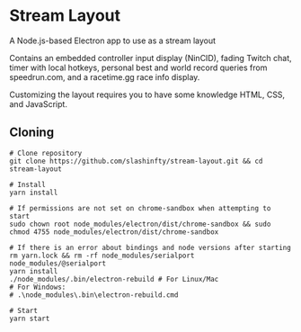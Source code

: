 # Stream Layout
A Node.js-based Electron app to use as a stream layout

Contains an embedded controller input display (NinCID), fading Twitch chat, timer with local hotkeys, personal best and world record queries from speedrun.com, and a racetime.gg race info display.

Customizing the layout requires you to have some knowledge HTML, CSS, and JavaScript.

## Cloning

```
# Clone repository
git clone https://github.com/slashinfty/stream-layout.git && cd stream-layout

# Install
yarn install

# If permissions are not set on chrome-sandbox when attempting to start
sudo chown root node_modules/electron/dist/chrome-sandbox && sudo chmod 4755 node_modules/electron/dist/chrome-sandbox

# If there is an error about bindings and node versions after starting
rm yarn.lock && rm -rf node_modules/serialport node_modules/@serialport
yarn install
./node_modules/.bin/electron-rebuild # For Linux/Mac
# For Windows:
# .\node_modules\.bin\electron-rebuild.cmd 

# Start
yarn start
```